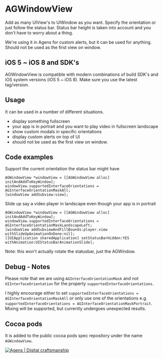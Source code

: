 AGWindowView 
============

Add as many UIView's to UIWindow as you want. Specify the orientation or just follow the status bar. Status bar height is taken into account and you don't have to worry about a thing. 

We're using it in Agens for custom alerts, but it can be used for anything. Should not be used as the first view on window.

iOS 5 ~ iOS 8 and SDK's
-----------------------
AGWindowView is compatible with modern combinations of build SDK's and iOS system versions (iOS 5 ~ iOS 8). Make sure you use the latest tag/version.


Usage
------

It can be used in a number of different situations.

- display something fullscreen
- your app is in portrait and you want to play video in fullscreen landscape
- show custom modals in specific orientations
- display custom alerts on top of UI
- should not be used as the first view on window.

Code examples
-------

Support the current orientation the status bar might have

    AGWindowView *windowView = [[AGWindowView alloc] initAndAddToKeyWindow];
    windowView.supportedInterfaceOrientations = AGInterfaceOrientationMaskAll;
    [windowView addSubview:view];
    
Slide up say a video player in landscape even though your app is in portrait

    AGWindowView *windowView = [[AGWindowView alloc] initAndAddToKeyWindow];
    windowView.supportedInterfaceOrientations = AGInterfaceOrientationMaskLandscapeLeft;
    [windowView addSubviewAndFillBounds:player.view withSlideUpAnimationOnDone:nil];
    [[UIApplication sharedApplication] setStatusBarHidden:YES withAnimation:UIStatusBarAnimationSlide];

Note: this won't actually rotate the statusbar, just the AGWindow. 

Debug - Notes
-----

Please note that we are using `AGInterfaceOrientationMask` and not `UIInterfaceOrientation` for the property `supportedInterfaceOrientations`.

I highly encourage either to set `supportedInterfaceOrientations = AGInterfaceOrientationMaskAll` or only use one of the orientations e.g. `supportedInterfaceOrientations = AGInterfaceOrientationMaskPortrait`. Mixing will be supported, but currently undergoes unexpected results.

Cocoa pods
-------
    
It is added to the public cocoa pods spec repository under the name `AGWindowView`.
    
[![Agens | Digital craftsmanship](http://static.agens.no/images/agens_logo_w_slogan_avenir_small.png)](http://agens.no/)
